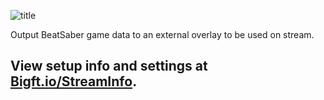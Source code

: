 ![title](https://bigft.io/u/i/XLd7l.png)

Output BeatSaber game data to an external overlay to be used on stream.

## View setup info and settings at [Bigft.io/StreamInfo](https://bigft.io/streaminfo).